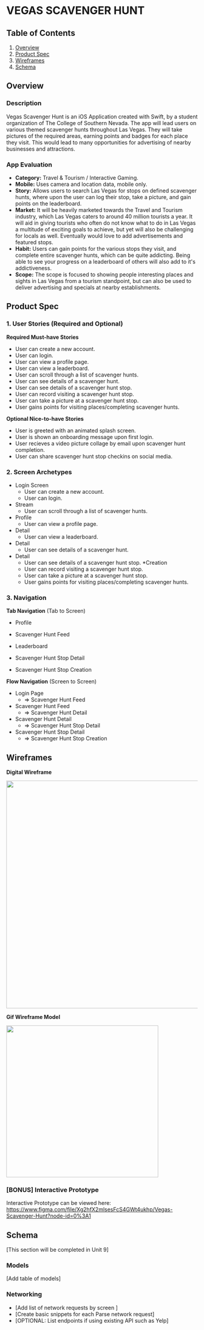 # VEGAS SCAVENGER HUNT

## Table of Contents
1. [Overview](#Overview)
1. [Product Spec](#Product-Spec)
1. [Wireframes](#Wireframes)
2. [Schema](#Schema)

## Overview
### Description
Vegas Scavenger Hunt is an iOS Application created with Swift, by a student organization of The College of Southern Nevada. The app will lead users on various themed scavenger hunts throughout Las Vegas. They will take pictures of the required areas, earning points and badges for each place they visit. This would lead to many opportunities for advertising of nearby businesses and attractions.

### App Evaluation
- **Category:** Travel & Tourism / Interactive Gaming.
- **Mobile:** Uses camera and location data, mobile only.
- **Story:** Allows users to search Las Vegas for stops on defined scavenger hunts, where upon the user can log their stop, take a         picture, and gain points on the leaderboard. 
- **Market:** It will be heavily marketed towards the Travel and Tourism industry, which Las Vegas caters to around 40 million tourists   a year. It will aid in giving tourists who often do not know what to do in Las Vegas a multitude of exciting goals to achieve, but yet   will also be challenging for locals as well. Eventually would love to add advertisements and featured stops. 
- **Habit:** Users can gain points for the various stops they visit, and complete entire scavenger hunts, which can be quite addicting.   Being able to see your progress on a leaderboard of others will also add to it's addictiveness.
- **Scope:** The scope is focused to showing people interesting places and sights in Las Vegas from a tourism standpoint, but can also     be used to deliver advertising and specials at nearby establishments. 

## Product Spec

### 1. User Stories (Required and Optional)

**Required Must-have Stories**

* User can create a new account.
* User can login.
* User can view a profile page.
* User can view a leaderboard.
* User can scroll through a list of scavenger hunts.
* User can see details of a scavenger hunt.
* User can see details of a scavenger hunt stop.
* User can record visiting a scavenger hunt stop.
* User can take a picture at a scavenger hunt stop.
* User gains points for visiting places/completing scavenger hunts.

**Optional Nice-to-have Stories**

* User is greeted with an animated splash screen.
* User is shown an onboarding message upon first login.
* User recieves a video picture collage by email upon scavenger hunt completion.
* User can share scavenger hunt stop checkins on social media. 

### 2. Screen Archetypes

* Login Screen
   * User can create a new account.
   * User can login.
* Stream
   * User can scroll through a list of scavenger hunts.
* Profile
   * User can view a profile page.
* Detail
   * User can view a leaderboard.
* Detail
   * User can see details of a scavenger hunt.
* Detail 
   * User can see details of a scavenger hunt stop.
*Creation
   * User can record visiting a scavenger hunt stop.
   * User can take a picture at a scavenger hunt stop.
   * User gains points for visiting places/completing scavenger hunts.

### 3. Navigation

**Tab Navigation** (Tab to Screen)

* Profile
* Scavenger Hunt Feed
* Leaderboard

* Scavenger Hunt Stop Detail
* Scavenger Hunt Stop Creation

**Flow Navigation** (Screen to Screen)

* Login Page
   * => Scavenger Hunt Feed
* Scavenger Hunt Feed
   * => Scavenger Hunt Detail
* Scavenger Hunt Detail
   * => Scavenger Hunt Stop Detail
* Scavenger Hunt Stop Detail
   * => Scavenger Hunt Stop Creation

## Wireframes
**Digital Wireframe**

<img src="https://github.com/the-gonzo-syndicate/Vegas-Scavenger-Hunt/blob/master/Vegas_Scavenger_Hunt_Wireframe_2.PNG" width=600>

**Gif Wireframe Model**

<img src="http://g.recordit.co/IuUH5KnlJQ.gif" width=400>


### [BONUS] Interactive Prototype

Interactive Prototype can be viewed here: https://www.figma.com/file/Xg2hfX2mlsesFcS4GWt4ukhp/Vegas-Scavenger-Hunt?node-id=0%3A1

## Schema 
[This section will be completed in Unit 9]
### Models
[Add table of models]
### Networking
- [Add list of network requests by screen ]
- [Create basic snippets for each Parse network request]
- [OPTIONAL: List endpoints if using existing API such as Yelp]
